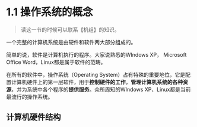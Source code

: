 # 1.1 操作系统的概念

> 读这一节的时候可以联系【机组】的知识。

一个完整的计算机系统是由硬件和软件两大部分组成的。

简单的说，软件是计算机执行的程序。大家说熟悉的WIndows XP， Microsoft Office Word，Linux都是属于软件的范畴。

在所有的软件中，操作系统（Operating System）占有特殊的重要地位，它是配置计算机硬件上的第一层软件，用于**控制硬件的工作**，**管理计算机系统的各种资源**，并为系统中各个程序的**提供服务**。众所周知的WIndows XP、Linux都是当前最流行的操作系统。

## 计算机硬件结构



